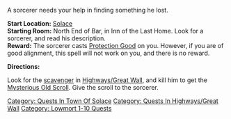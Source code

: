 A sorcerer needs your help in finding something he lost.

**Start Location:** [Solace](:Category:Town_Of_Solace "wikilink")  
**Starting Room:** North End of Bar, in Inn of the Last Home. Look for a
sorcerer, and read his description.  
**Reward:** The sorcerer casts [Protection
Good](Protection_Good "wikilink") on you. However, if you are of good
alignment, this spell will not work on you, and there is no reward.  

**Directions:**

Look for the [scavenger](Scavenger "wikilink") in [Highways/Great
Wall](:Category:Highways/Great_Wall "wikilink"), and kill him to get the
[Mysterious Old Scroll](Mysterious_Old_Scroll "wikilink"). Give the
scroll to the sorcerer.

[Category: Quests In Town Of
Solace](Category:_Quests_In_Town_Of_Solace "wikilink") [Category: Quests
In Highways/Great
Wall](Category:_Quests_In_Highways/Great_Wall "wikilink") [Category:
Lowmort 1-10 Quests](Category:_Lowmort_1-10_Quests "wikilink")
